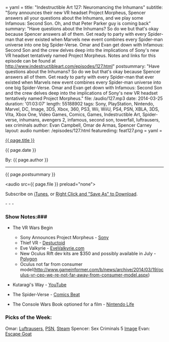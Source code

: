 = yaml =
title: "Indestructible Art 127: Neuromancing the Inhumans"
subtitle: "Sony announces their new VR headset Project Morpheus, Spencer answers all your questions about the Inhumans, and we play some Infamous: Second Son. Oh, and that Peter Parker guy is coming back"
summary: "Have questions about the Inhumans? So do we but that's okay because Spencer answers all of them. Get ready to party with every Spider-man that ever existed when Marvels new event combines every Spider-man universe into one big Spider-Verse. Omar and Evan get down with Infamous: Second Son and the crew delves deep into the implications of Sony's new VR headset tentatively named Project Morpheus. Notes and links for this episode can be found at http://www.indestructibleart.com/episodes/127.html"
postsummary: "Have questions about the Inhumans? So do we but that's okay because Spencer answers all of them. Get ready to party with every Spider-man that ever existed when Marvels new event combines every Spider-man universe into one big Spider-Verse. Omar and Evan get down with Infamous: Second Son and the crew delves deep into the implications of Sony's new VR headset tentatively named Project Morpheus."
file: /audio/127.mp3
date: 2014-03-25
duration: '01:03:07'
length: 55188902
tags: Sony, PlayStation, Nintendo, Marvel, DC, Image, 3DS, Xbox, 360, PS3, Wii, WiiU, PS4, PSN, XBLA, 3DS, Vita, Xbox One, Video Games, Comics, Games, Indestructible Art, Spider-verse, inhumans, avengers 2, infamous, second son, towerfall, luftrausers, sex criminals
author: Evan Campbell, Omar de Armas, Spencer Carney
layout: audio
number: /episodes/127.html
featuredimg: feat127.png
= yaml =

<a href="{{ page.url }}" class='postTitleLink'><p class='postTitle'>{{ page.title }}</p></a>
<p class='postPublished'>{{ page.date }}</p>
<p class='postAuthor'>By: {{ page.author }}</p>
<hr>

<p class='podcastSummary'>{{ page.postsummary }}</p>

<audio src={{ page.file }} preload="none"></audio>
<p class='subLinks'>Subscribe on <a href='http://bit.ly/iapodcast'>iTunes</a>, or <a href={{ page.file }}>Right Click and "Save As" to Download</a>.</p>
- - -

### Show Notes:###
* The VR Wars Begin
  * Sony Announces Project Morpheus - [Sony](http://www.sony.com/SCA/company-news/press-releases/sony-computer-entertainment-america-inc/2014/sony-computer-entertainment-announces-project-morp.shtml)
  * Thief VR - [Destuctoid](http://www.destructoid.com/eve-valkyrie-thief-coming-to-sony-s-project-morpheus-vr-headset-272146.phtml)
  * Eve Valkyrie - [EveValkyrie.com](http://evevalkyrie.com)
  * New Oculus Rift dev kits are $350 and possibly available in July - [Polygon](http://www.polygon.com/2014/3/19/5524336/new-oculus-rift-dev-kit-price-july)
  * Oculus not far from consumer model(http://www.gameinformer.com/b/news/archive/2014/03/19/oculus-vr-ceo-we-re-not-far-away-from-consumer-model.aspx)

* Kutaragi's Way - [YouTube](http://www.youtube.com/watch?v=6rSLInBkY9I)

* The Spider-Verse - [Comics Beat](http://comicsbeat.com/they-wont-all-get-along-dan-slott-and-nick-lowe-on-spider-verse-press-call/)

* The Console Wars Book optioned for a film - [Nintendo Life](http://www.nintendolife.com/news/2014/02/console_wars_book_paves_the_way_for_movie_written_by_seth_rogen_and_evan_goldberg)

### Picks of the Week: ###
Omar: [Luftrausers](http://luftrausers.com/), [PSN](http://us.playstation.com/games/luftrausers-ps3.html), [Steam](http://store.steampowered.com/app/233150/)
Spencer: Sex Criminals 5 [Image](https://imagecomics.com/comics/releases/sex-criminals-5)
Evan: [Escape Goat](http://store.steampowered.com/app/251370/)
